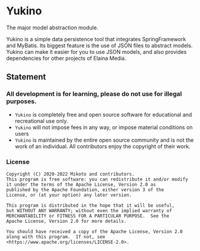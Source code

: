 # Yukino
The major model abstraction module.

Yukino is a simple data persistence tool that integrates SpringFramework and MyBatis. Its biggest feature is the use of JSON files to abstract models. Yukino can make it easier for you to use JSON models, and also provides dependencies for other projects of Elaina Media.

## Statement
### All development is for learning, please do not use for illegal purposes.
- `Yukino` is completely free and open source software for educational and recreational use only.
- `Yukino` will not impose fees in any way, or impose material conditions on users
- `Yukino` is maintained by the entire open source community and is not the work of an individual. All contributors enjoy the copyright of their work.
### License
```
Copyright (C) 2020-2022 Mikoto and contributors.
This program is free software: you can redistribute it and/or modify
it under the terms of the Apache License, Version 2.0 as
published by the Apache Foundation, either version 3 of the
License, or (at your option) any later version.
    
This program is distributed in the hope that it will be useful,
but WITHOUT ANY WARRANTY; without even the implied warranty of
MERCHANTABILITY or FITNESS FOR A PARTICULAR PURPOSE.  See the
Apache License, Version 2.0 for more details.

You should have received a copy of the Apache License, Version 2.0
along with this program.  If not, see <https://www.apache.org/licenses/LICENSE-2.0>.
```